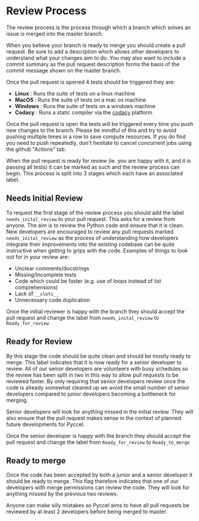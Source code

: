 # Review Process

The review process is the process through which a branch which solves an issue is merged into the master branch.

When you believe your branch is ready to merge you should create a pull request. Be sure to add a description which allows other developers to understand what your changes aim to do. You may also want to include a commit summary as the pull request description forms the basis of the commit message shown on the master branch.

Once the pull request is opened 4 tests should be triggered they are: 

-   **Linux** : Runs the suite of tests on a linux machine
-   **MacOS** : Runs the suite of tests on a mac os machine
-   **Windows** : Runs the suite of tests on a windows machine
-   **Codacy** : Runs a static compiler via the [codacy](https://app.codacy.com/gh/pyccel/pyccel/dashboard) platform

Once the pull request is open the tests will be triggered every time you push new changes to the branch. Please be mindful of this and try to avoid pushing multiple times in a row to save compute resources. If you do find you need to push repeatedly, don't hesitate to cancel concurrent jobs using the github "Actions" tab.

When the pull request is ready for review (ie. you are happy with it, and it is passing all tests) it can be marked as such and the review process can begin. This process is split into 3 stages which each have an associated label.

## Needs Initial Review

To request the first stage of the review process you should add the label `needs_inital_review` to your pull request. This asks for a review from anyone. The aim is to review the Python code and ensure that it is clean. New developers are encouraged to review any pull requests marked `needs_inital_review` as the process of understanding how developers integrate their improvements into the existing codebase can be quite instructive when getting to grips with the code. Examples of things to look out for in your review are:

-   Unclear comments/docstrings
-   Missing/Incomplete tests
-   Code which could be faster (e.g. use of loops instead of list comprehensions)
-   Lack of `__slots__`
-   Unnecessary code duplication

Once the initial reviewer is happy with the branch they should accept the pull request and change the label from `needs_inital_review` to `Ready_for_review`

## Ready for Review

By this stage the code should be quite clean and should be mostly ready to merge. This label indicates that it is now ready for a senior developer to review. All of our senior developers are volunteers with busy schedules so the review has been split in two in this way to allow pull requests to be reviewed faster. By only requiring that senior developers review once the code is already somewhat cleaned up we avoid the small number of senior developers compared to junior developers becoming a bottleneck for merging.

Senior developers will look for anything missed in the initial review. They will also ensure that the pull request makes sense in the context of planned future developments for Pyccel.

Once the senior developer is happy with the branch they should accept the pull request and change the label from `Ready_for_review` to `Ready_to_merge`

## Ready to merge

Once the code has been accepted by both a junior and a senior developer it should be ready to merge. This flag therefore indicates that one of our developers with merge permissions can review the code. They will look for anything missed by the previous two reviews.

Anyone can make silly mistakes so Pyccel aims to have all pull requests be reviewed by at least 2 developers before being merged to master.
